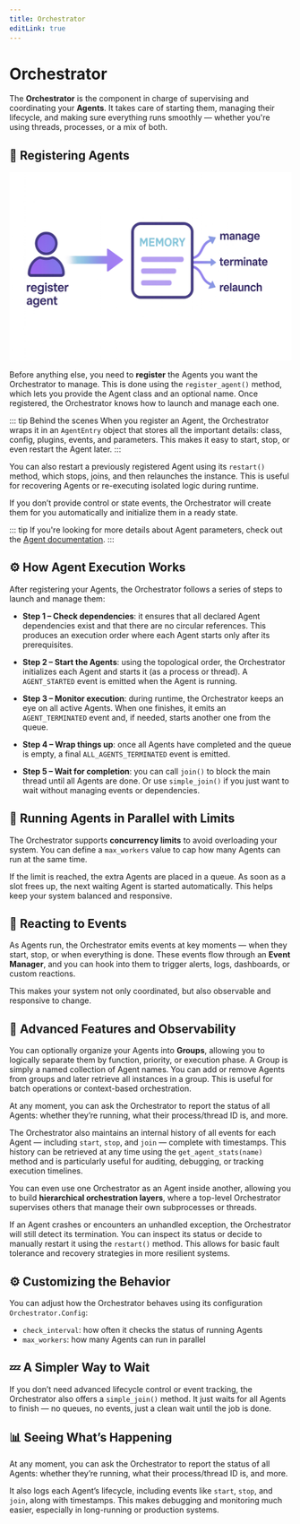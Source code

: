 ```yaml
---
title: Orchestrator
editLink: true
---
```


# Orchestrator

The **Orchestrator** is the component in charge of supervising and coordinating your **Agents**. It takes care of starting them, managing their lifecycle, and making sure everything runs smoothly — whether you're using threads, processes, or a mix of both.

## 👥 Registering Agents

![alt text](./reg.png)

Before anything else, you need to **register** the Agents you want the Orchestrator to manage. This is done using the `register_agent()` method, which lets you provide the Agent class and an optional name. Once registered, the Orchestrator knows how to launch and manage each one.

::: tip Behind the scenes
When you register an Agent, the Orchestrator wraps it in an `AgentEntry` object that stores all the important details: class, config, plugins, events, and parameters. This makes it easy to start, stop, or even restart the Agent later.
:::

You can also restart a previously registered Agent using its `restart()` method, which stops, joins, and then relaunches the instance. This is useful for recovering Agents or re-executing isolated logic during runtime.

If you don’t provide control or state events, the Orchestrator will create them for you automatically and initialize them in a ready state.

::: tip
If you're looking for more details about Agent parameters, check out the [Agent documentation](../../agents/index.md).
:::

## ⚙️ How Agent Execution Works

After registering your Agents, the Orchestrator follows a series of steps to launch and manage them:

- **Step 1 – Check dependencies**: it ensures that all declared Agent dependencies exist and that there are no circular references. This produces an execution order where each Agent starts only after its prerequisites.

- **Step 2 – Start the Agents**: using the topological order, the Orchestrator initializes each Agent and starts it (as a process or thread). A `AGENT_STARTED` event is emitted when the Agent is running.

- **Step 3 – Monitor execution**: during runtime, the Orchestrator keeps an eye on all active Agents. When one finishes, it emits an `AGENT_TERMINATED` event and, if needed, starts another one from the queue.

- **Step 4 – Wrap things up**: once all Agents have completed and the queue is empty, a final `ALL_AGENTS_TERMINATED` event is emitted.

- **Step 5 – Wait for completion**: you can call `join()` to block the main thread until all Agents are done. Or use `simple_join()` if you just want to wait without managing events or dependencies.

## 🚦 Running Agents in Parallel with Limits

The Orchestrator supports **concurrency limits** to avoid overloading your system. You can define a `max_workers` value to cap how many Agents can run at the same time.

If the limit is reached, the extra Agents are placed in a queue. As soon as a slot frees up, the next waiting Agent is started automatically. This helps keep your system balanced and responsive.

## 🔔 Reacting to Events

As Agents run, the Orchestrator emits events at key moments — when they start, stop, or when everything is done. These events flow through an **Event Manager**, and you can hook into them to trigger alerts, logs, dashboards, or custom reactions.

This makes your system not only coordinated, but also observable and responsive to change.

## 🧱 Advanced Features and Observability

You can optionally organize your Agents into **Groups**, allowing you to logically separate them by function, priority, or execution phase. A Group is simply a named collection of Agent names. You can add or remove Agents from groups and later retrieve all instances in a group. This is useful for batch operations or context-based orchestration.

At any moment, you can ask the Orchestrator to report the status of all Agents: whether they’re running, what their process/thread ID is, and more.

The Orchestrator also maintains an internal history of all events for each Agent — including `start`, `stop`, and `join` — complete with timestamps. This history can be retrieved at any time using the `get_agent_stats(name)` method and is particularly useful for auditing, debugging, or tracking execution timelines.

You can even use one Orchestrator as an Agent inside another, allowing you to build **hierarchical orchestration layers**, where a top-level Orchestrator supervises others that manage their own subprocesses or threads.

If an Agent crashes or encounters an unhandled exception, the Orchestrator will still detect its termination. You can inspect its status or decide to manually restart it using the `restart()` method. This allows for basic fault tolerance and recovery strategies in more resilient systems.

## ⚙️ Customizing the Behavior

You can adjust how the Orchestrator behaves using its configuration `Orchestrator.Config`:

- `check_interval`: how often it checks the status of running Agents
- `max_workers`: how many Agents can run in parallel

## 💤 A Simpler Way to Wait

If you don’t need advanced lifecycle control or event tracking, the Orchestrator also offers a `simple_join()` method. It just waits for all Agents to finish — no queues, no events, just a clean wait until the job is done.

## 📊 Seeing What’s Happening

At any moment, you can ask the Orchestrator to report the status of all Agents: whether they’re running, what their process/thread ID is, and more.

It also logs each Agent’s lifecycle, including events like `start`, `stop`, and `join`, along with timestamps. This makes debugging and monitoring much easier, especially in long-running or production systems.